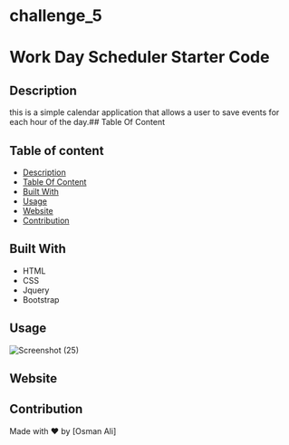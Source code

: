 # challenge_5

# Work Day Scheduler Starter Code

## Description
this is a simple calendar application that allows a user to save events for each hour of the day.## Table Of Content

## Table of content
- [Description](#description)
- [Table Of Content](#table-of-content)
- [Built With](#built-with)
- [Usage](#usage)
- [Website](#website)
- [Contribution](#contribution)

## Built With
* HTML
* CSS
* Jquery
* Bootstrap

## Usage
![Screenshot (25)](https://user-images.githubusercontent.com/100746995/165000992-fb309b86-1cfe-4418-b605-76a6ca2d5f2a.png)


## Website

## Contribution
Made with ❤️ by [Osman Ali]
